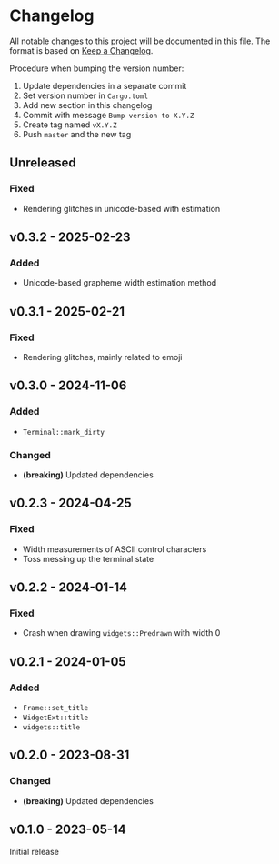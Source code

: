 # Changelog

All notable changes to this project will be documented in this file.
The format is based on [Keep a Changelog](https://keepachangelog.com/en/1.0.0/).

Procedure when bumping the version number:
1. Update dependencies in a separate commit
2. Set version number in `Cargo.toml`
3. Add new section in this changelog
4. Commit with message `Bump version to X.Y.Z`
5. Create tag named `vX.Y.Z`
6. Push `master` and the new tag

## Unreleased

### Fixed
- Rendering glitches in unicode-based with estimation

## v0.3.2 - 2025-02-23

### Added
- Unicode-based grapheme width estimation method

## v0.3.1 - 2025-02-21

### Fixed
- Rendering glitches, mainly related to emoji

## v0.3.0 - 2024-11-06

### Added
- `Terminal::mark_dirty`

### Changed
- **(breaking)** Updated dependencies

## v0.2.3 - 2024-04-25

### Fixed
- Width measurements of ASCII control characters
- Toss messing up the terminal state

## v0.2.2 - 2024-01-14

### Fixed
- Crash when drawing `widgets::Predrawn` with width 0

## v0.2.1 - 2024-01-05

### Added
- `Frame::set_title`
- `WidgetExt::title`
- `widgets::title`

## v0.2.0 - 2023-08-31

### Changed
- **(breaking)** Updated dependencies

## v0.1.0 - 2023-05-14

Initial release
